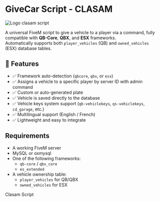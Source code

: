 # GiveCar Script - CLASAM
![Logo clasam script](https://github.com/user-attachments/assets/5673cfb4-6150-4ef5-b850-b7296fc19b4a)

A universal FiveM script to give a vehicle to a player via a command, fully compatible with **QB-Core**, **QBX**, and **ESX** frameworks.  
Automatically supports both `player_vehicles` (QB) and `owned_vehicles` (ESX) database tables.



## 🚀 Features

- ✅ Framework auto-detection (`qbcore`, `qbx`, or `esx`)
- ✅ Assigns a vehicle to a specific player by server ID with admin command
- ✅ Custom or auto-generated plate
- ✅ Vehicle is saved directly to the database
- ✅ Vehicle keys system support (`qb-vehiclekeys`, `qs-vehiclekeys`, `cd_garage`, etc.)
- ✅ Multilingual support (English / French)
- ✅ Lightweight and easy to integrate



## Requirements

- A working FiveM server
- MySQL or oxmysql
- One of the following frameworks:
  - `qb-core` / `qbx_core`
  - `es_extended`
- A vehicle ownership table:
  - `player_vehicles` for QB/QBX
  - `owned_vehicles` for ESX


Clasam Script 